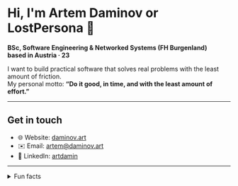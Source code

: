 # Hi, I'm Artem Daminov or LostPersona 👋

**BSc, Software Engineering & Networked Systems (FH Burgenland)**  
**based in Austria · 23**

I want to build practical software that solves real problems with the least amount of friction.  
My personal motto: **“Do it good, in time, and with the least amount of effort.”**

---

## Get in touch

- 🌐 Website: [daminov.art](https://daminov.art)  
- ✉️ Email: artem@daminov.art 
- 💼 LinkedIn: [artdamin](https://www.linkedin.com/in/artdamin/)  

---

<details>
<summary>Fun facts</summary>

- I really like playing guitar, but have absolutely zero talent towards it.
- I once drank 5 liters of black tea, while I was coding for 12 hours straight (no joke).
- Feeling like a jack of all trades sometimes.
</details>
